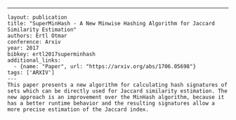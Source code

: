 ---
    layout: publication
    title: "SuperMinHash - A New Minwise Hashing Algorithm for Jaccard Similarity Estimation"
    authors: Ertl Otmar
    conference: Arxiv
    year: 2017
    bibkey: ertl2017superminhash
    additional_links:
      - {name: "Paper", url: "https://arxiv.org/abs/1706.05698"}
    tags: ['ARXIV']
    ---
    This paper presents a new algorithm for calculating hash signatures of sets which can be directly used for Jaccard similarity estimation. The new approach is an improvement over the MinHash algorithm, because it has a better runtime behavior and the resulting signatures allow a more precise estimation of the Jaccard index.